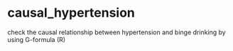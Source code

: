 # causal_hypertension
check the causal relationship between hypertension and binge drinking by using G-formula (R)

